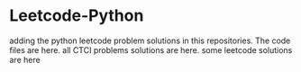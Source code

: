 # Leetcode-Python
adding the python leetcode problem solutions in this repositories. 
The code files are here.
all CTCI problems solutions are here.
some leetcode solutions are here





























































































































































































































































































































































































































































































































































































































































































































































































































